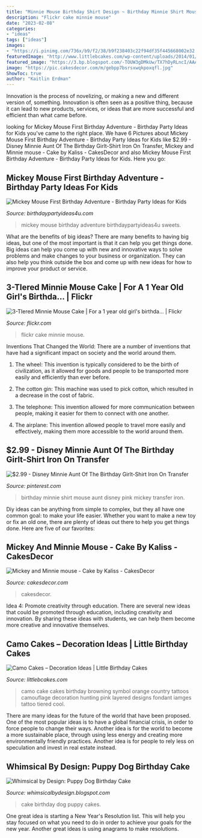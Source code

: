 ```yaml
---
title: "Minnie Mouse Birthday Shirt Design ~ Birthday Minnie Shirt Mouse Aunt Disney Pink Mickey Transfer Iron"
description: "Flickr cake minnie mouse"
date: "2023-02-08"
categories:
- "ideas"
tags: ["ideas"]
images:
- "https://i.pinimg.com/736x/b9/f2/38/b9f238403c22f94df35f445668002e32.jpg"
featuredImage: "http://www.littlebcakes.com/wp-content/uploads/2014/01/Camo-Cakes-Iamges.jpg"
featured_image: "https://3.bp.blogspot.com/-TOUW3gDMkUw/TX7hDyRLncI/AAAAAAAAEJw/NQFIbJcwp4k/s1600/IMG_6520.JPG"
image: "https://pic.cakesdecor.com/m/gebpp7bsrsxwqkpoxqfl.jpg"
ShowToc: true
author: "Kaitlin Erdman"
---
```



Innovation is the process of novelizing, or making a new and different version of, something. Innovation is often seen as a positive thing, because it can lead to new products, services, or ideas that are more successful and efficient than what came before.

	

		
looking for Mickey Mouse First Birthday Adventure - Birthday Party Ideas for Kids you've came to the right place. We have 6 Pictures about Mickey Mouse First Birthday Adventure - Birthday Party Ideas for Kids like $2.99 - Disney Minnie Aunt Of The Birthday Girlt-Shirt Iron On Transfer, Mickey and Minnie mouse - Cake by Kaliss - CakesDecor and also Mickey Mouse First Birthday Adventure - Birthday Party Ideas for Kids. Here you go:
		
    
## Mickey Mouse First Birthday Adventure - Birthday Party Ideas For Kids

<img loading=lazy src="https://birthdaypartyideas4u.com/wp-content/uploads/2018/04/Mickey-Mouse-First-Birthday-Adventure-Sweets.jpg" onerror="this.onerror=null;this.src='https://tse2.mm.bing.net/th?id=OIP.4d68PqLrVWf2BzO1pzwKxAHaK2&amp;pid=15.1';" alt="Mickey Mouse First Birthday Adventure - Birthday Party Ideas for Kids">

_Source: birthdaypartyideas4u.com_

>mickey mouse birthday adventure birthdaypartyideas4u sweets. 

	

What are the benefits of big ideas?
There are many benefits to having big ideas, but one of the most important is that it can help you get things done. Big ideas can help you come up with new and innovative ways to solve problems and make changes to your business or organization. They can also help you think outside the box and come up with new ideas for how to improve your product or service.

    
## 3-TIered Minnie Mouse Cake | For A 1 Year Old Girl&#039;s Birthda… | Flickr

<img loading=lazy src="https://live.staticflickr.com/7079/7306350916_0a533cbaab_b.jpg" onerror="this.onerror=null;this.src='https://tse4.mm.bing.net/th?id=OIP.lRjuui-8aZmzT4NTdBHJQwHaJ3&amp;pid=15.1';" alt="3-TIered Minnie Mouse Cake | For a 1 year old girl&#039;s birthda… | Flickr">

_Source: flickr.com_

>flickr cake minnie mouse. 

	

Inventions That Changed the World: There are a number of inventions that have had a significant impact on society and the world around them.
1. The wheel: This invention is typically considered to be the birth of civilization, as it allowed for goods and people to be transported more easily and efficiently than ever before.
2. The cotton gin: This machine was used to pick cotton, which resulted in a decrease in the cost of fabric.

3. The telephone: This invention allowed for more communication between people, making it easier for them to connect with one another.

4. The airplane: This invention allowed people to travel more easily and effectively, making them more accessible to the world around them.

    
## $2.99 - Disney Minnie Aunt Of The Birthday Girlt-Shirt Iron On Transfer

<img loading=lazy src="https://i.pinimg.com/736x/b9/f2/38/b9f238403c22f94df35f445668002e32.jpg" onerror="this.onerror=null;this.src='https://tse2.mm.bing.net/th?id=OIP.HNsjPWc2Nz5GnoCJdYzotAHaJ7&amp;pid=15.1';" alt="$2.99 - Disney Minnie Aunt Of The Birthday Girlt-Shirt Iron On Transfer">

_Source: pinterest.com_

>birthday minnie shirt mouse aunt disney pink mickey transfer iron. 

	

Diy ideas can be anything from simple to complex, but they all have one common goal: to make your life easier. Whether you want to make a new toy or fix an old one, there are plenty of ideas out there to help you get things done. Here are five of our favorites: 

    
## Mickey And Minnie Mouse - Cake By Kaliss - CakesDecor

<img loading=lazy src="https://pic.cakesdecor.com/m/gebpp7bsrsxwqkpoxqfl.jpg" onerror="this.onerror=null;this.src='https://tse1.mm.bing.net/th?id=OIP.viiXOiR8nEQJkjp3-GrcgwHaLg&amp;pid=15.1';" alt="Mickey and Minnie mouse - Cake by Kaliss - CakesDecor">

_Source: cakesdecor.com_

>cakesdecor. 

	

Idea 4: Promote creativity through education.
There are several new ideas that could be promoted through education, including creativity and innovation. By sharing these ideas with students, we can help them become more creative and innovative themselves.

    
## Camo Cakes – Decoration Ideas | Little Birthday Cakes

<img loading=lazy src="http://www.littlebcakes.com/wp-content/uploads/2014/01/Camo-Cakes-Iamges.jpg" onerror="this.onerror=null;this.src='https://tse3.mm.bing.net/th?id=OIP.8zwtcOOPIZQBCU0TlCBIKwHaJ4&amp;pid=15.1';" alt="Camo Cakes – Decoration Ideas | Little Birthday Cakes">

_Source: littlebcakes.com_

>camo cake cakes birthday browning symbol orange country tattoos camouflage decoration hunting pink layered designs fondant iamges tattoo tiered cool. 

	

There are many ideas for the future of the world that have been proposed. One of the most popular ideas is to have a global financial crisis, in order to force people to change their ways. Another idea is for the world to become a more sustainable place, through using less energy and creating more environmentally friendly practices. Another idea is for people to rely less on speculation and invest in real estate instead.

    
## Whimsical By Design: Puppy Dog Birthday Cake

<img loading=lazy src="https://3.bp.blogspot.com/-TOUW3gDMkUw/TX7hDyRLncI/AAAAAAAAEJw/NQFIbJcwp4k/s1600/IMG_6520.JPG" onerror="this.onerror=null;this.src='https://tse4.mm.bing.net/th?id=OIP.m3rQO0Dh5IKYWHT1W5zHwQHaLG&amp;pid=15.1';" alt="Whimsical by Design: Puppy Dog Birthday Cake">

_Source: whimsicalbydesign.blogspot.com_

>cake birthday dog puppy cakes. 

	

One great idea is starting a New Year's Resolution list. This will help you stay focused on what you need to do in order to achieve your goals for the new year. Another great ideas is using anagrams to make resolutions.

